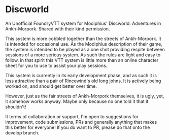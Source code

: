 # Discworld
An Unofficial FoundryVTT system for Modiphius' Discworld: Adventures in Ankh-Morpork. Shared with their kind permission.

This system is more cobbled together than the streets of Ankh-Morpork. It is intended for occasional use. As the Modiphius description of their game, the system is intended to be played as a one shot providing respite between sessions of a more serious system. As such the rules are light and easy to follow. in that spirit this VTT system is little more than an online character sheet for you to use to assist your play sessions.

This system is currently in its early development phase, and as such it is less attractive than a pair of Rincewind's old long johns. It is actively being worked on, and should get better over time.

However, just as the fair streets of Ankh-Morpork themselves, it is ugly, yet, it somehow works anyway. Maybe only because no one told it that it shouldn't!

It terms of collaboration or support, I'm open to suggestions for improvement, code submissions, PRs and generally anything that makes this better for everyone! If you do want to PR, please do that onto the develop branch.
